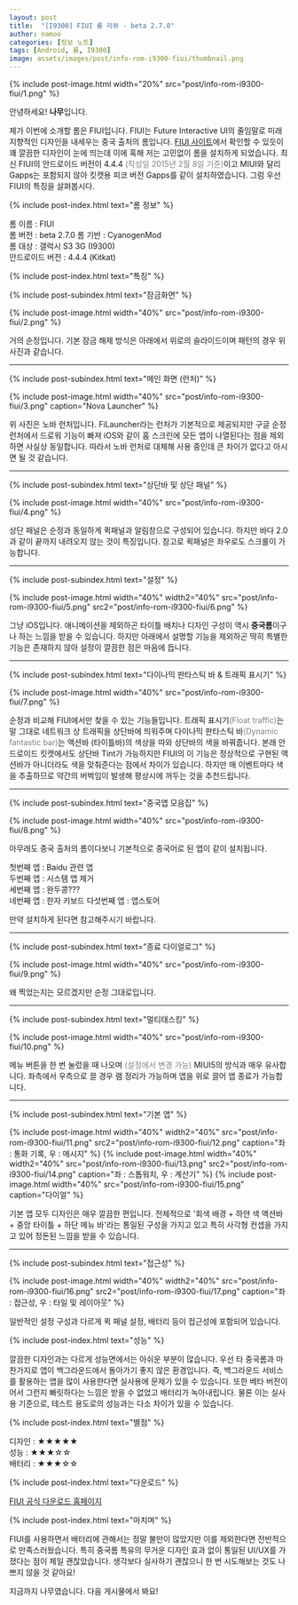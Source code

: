 ```yaml
---
layout: post
title:  "[I9300] FIUI 롬 리뷰 - beta 2.7.0"
author: namoo
categories: [정보 노트]
tags: [Android, 롬, I9300]
image: assets/images/post/info-rom-i9300-fiui/thumbnail.png
---
```


{% include post-image.html width="20%" src="post/info-rom-i9300-fiui/1.png" %}

안녕하세요! **나무**입니다.

제가 이번에 소개할 롬은 FIUI입니다. FIUI는 Future Interactive UI의 줄임말로 미래 지향적인 디자인을 내세우는 중국 출처의 롬입니다. [FIUI 사이트](https://www.fiui.org/)에서 확인할 수 있듯이 꽤 깔끔한 디자인이 눈에 띄는데 이에 혹해 저는 고민없이 롬을 설치하게 되었습니다. 최신 FIUI의 안드로이드 버전이 4.4.4 <span style="color:gray">(작성일 2015년 2월 8일 기준)</span>이고 MIUI와 달리 Gapps는 포함되지 않아 킷캣용 피코 버전 Gapps를 같이 설치하였습니다. 그럼 우선 FIUI의 특징을 살펴봅시다.

{% include post-index.html text="롬 정보" %}

롬 이름 : FIUI  
롬 버전 : beta 2.7.0
롬 기반 : CyanogenMod  
롬 대상 : 갤럭시 S3 3G (I9300)  
안드로이드 버전 : 4.4.4 (Kitkat)

{% include post-index.html text="특징" %}

{% include post-subindex.html text="잠금화면" %}

{% include post-image.html width="40%" src="post/info-rom-i9300-fiui/2.png" %}

거의 순정입니다. 기본 잠금 해제 방식은 아래에서 위로의 슬라이드이며 패턴의 경우 위 사진과 같습니다.

<hr/>

{% include post-subindex.html text="메인 화면 (런처)" %}

{% include post-image.html width="40%" src="post/info-rom-i9300-fiui/3.png" caption="Nova Launcher" %}

위 사진은 노바 런처입니다. FiLauncher라는 런처가 기본적으로 제공되지만 구글 순정 런처에서 드로워 기능이 빠져 iOS와 같이 홈 스크린에 모든 앱이 나열된다는 점을 제외하면 사실상 동일합니다. 따라서 노바 런처로 대체해 사용 중인데 큰 차이가 없다고 아시면 될 것 같습니다.

<hr/>

{% include post-subindex.html text="상단바 및 상단 패널" %}

{% include post-image.html width="40%" src="post/info-rom-i9300-fiui/4.png" %}

상단 패널은 순정과 동일하게 퀵패널과 알림창으로 구성되어 있습니다. 하지만 바다 2.0과 같이 끝까지 내려오지 않는 것이 특징입니다. 참고로 퀵패널은 좌우로도 스크롤이 가능합니다.

<hr/>

{% include post-subindex.html text="설정" %}

{% include post-image.html width="40%" width2="40%" src="post/info-rom-i9300-fiui/5.png" src2="post/info-rom-i9300-fiui/6.png" %}

그냥 iOS입니다. 애니메이션을 제외하곤 타이틀 배치나 디자인 구성이 역시 **중국롬**이구나 하는 느낌을 받을 수 있습니다. 하지만 아래에서 설명할 기능을 제외하곤 딱히 특별한 기능은 존재하지 않아 설정이 깔끔한 점은 마음에 듭니다.

<hr/>

{% include post-subindex.html text="다이나믹 판타스틱 바 & 트래픽 표시기" %}

{% include post-image.html width="40%" src="post/info-rom-i9300-fiui/7.png" %}

순정과 비교해 FIUI에서만 찾을 수 있는 기능들입니다. 트래픽 표시기<span style="color:gray">(Float traffic)</span>는 말 그대로 네트워크 상 트래픽을 상단바에 띄워주며 다이나믹 판타스틱 바<span style="color:gray">(Dynamic fantastic bar)</span>는 액션바 (타이틀바)의 색상을 따와 상단바의 색을 바꿔줍니다. 본래 안드로이드 킷캣에서도 상단바 Tint가 가능하지만 FIUI의 이 기능은 정상적으로 구현된 액션바가 아니더라도 색을 맞춰준다는 점에서 차이가 있습니다. 하지만 매 이벤트마다 색을 추출하므로 약간의 버벅임이 발생해 평상시에 꺼두는 것을 추천드립니다.

<hr/>

{% include post-subindex.html text="중국앱 모음집" %}

{% include post-image.html width="40%" src="post/info-rom-i9300-fiui/8.png" %}

아무래도 중국 출처의 롬이다보니 기본적으로 중국어로 된 앱이 같이 설치됩니다.

첫번째 앱 : Baidu 관련 앱  
두번째 앱 : 시스템 앱 제거  
세번째 앱 : 완두콩???  
네번째 앱 : 한자 키보드
다섯번째 앱 : 앱스토어

만약 설치하게 된다면 참고해주시기 바랍니다.

<hr/>

{% include post-subindex.html text="종료 다이얼로그" %}

{% include post-image.html width="40%" src="post/info-rom-i9300-fiui/9.png" %}

왜 찍었는지는 모르겠지만 순정 그대로입니다.

<hr/>

{% include post-subindex.html text="멀티태스킹" %}

{% include post-image.html width="40%" src="post/info-rom-i9300-fiui/10.png" %}

메뉴 버튼을 한 번 눌렀을 때 나오며 <span style="color:gray">(설정에서 변경 가능)</span> MIUI5의 방식과 매우 유사합니다. 좌측에서 우측으로 끌 경우 램 정리가 가능하며 앱을 위로 끌어 앱 종료가 가능합니다.

<hr/>

{% include post-subindex.html text="기본 앱" %}

{% include post-image.html width="40%" width2="40%" src="post/info-rom-i9300-fiui/11.png" src2="post/info-rom-i9300-fiui/12.png" caption="좌 : 통화 기록, 우 : 메시지" %}
{% include post-image.html width="40%" width2="40%" src="post/info-rom-i9300-fiui/13.png" src2="post/info-rom-i9300-fiui/14.png" caption="좌 : 스톱워치, 우 : 계산기" %}
{% include post-image.html width="40%" src="post/info-rom-i9300-fiui/15.png" caption="다이얼" %}

기본 앱 모두 디자인은 매우 깔끔한 편입니다. 전체적으로 '회색 배경 + 하얀 색 액션바 + 중앙 타이틀 + 하단 메뉴 바'라는 통일된 구성을 가지고 있고 특히 사각형 컨셉을 가지고 있어 정돈된 느낌을 받을 수 있습니다.

<hr/>

{% include post-subindex.html text="접근성" %}

{% include post-image.html width="40%" width2="40%" src="post/info-rom-i9300-fiui/16.png" src2="post/info-rom-i9300-fiui/17.png" caption="좌 : 접근성, 우 : 타일 및 레이아웃" %}

일반적인 설정 구성과 다르게 퀵 패널 설정, 배터리 등이 접근성에 포함되어 있습니다.

{% include post-index.html text="성능" %}

깔끔한 디자인과는 다르게 성능면에서는 아쉬운 부분이 많습니다. 우선 타 중국롬과 마찬가지로 앱이 백그라운드에서 돌아가기 좋지 않은 환경입니다. 즉, 백그라운드 서비스를 활용하는 앱을 많이 사용한다면 실사용에 문제가 있을 수 있습니다. 또한 베타 버전이어서 그런지 빠릿하다는 느낌은 받을 수 없었고 배터리가 녹아내립니다. 물론 이는 실사용 기준으로, 테스트 용도로의 성능과는 다소 차이가 있을 수 있습니다.

{% include post-index.html text="별점" %}

디자인 : ★★★★★  
성능 : ★★★☆☆  
배터리 : ★★★☆☆  

{% include post-index.html text="다운로드" %}

[FIUI 공식 다운로드 홈페이지](https://www.fiui.org/download.html)

{% include post-index.html text="마치며" %}

FIUI를 사용하면서 배터리에 관해서는 정말 불만이 많았지만 이를 제외한다면 전반적으로 만족스러웠습니다. 특히 중국롬 특유의 무거운 디자인 효과 없이 통일된 UI/UX를 가졌다는 점이 제일 괜찮았습니다. 생각보다 실사하기 괜찮으니 한 번 시도해보는 것도 나쁘지 않을 것 같아요!

지금까지 나무였습니다. 다음 게시물에서 봐요!
